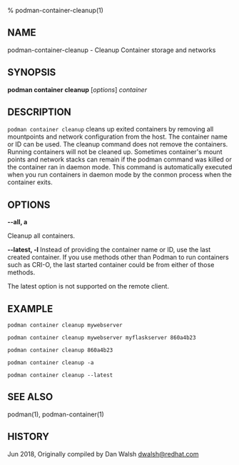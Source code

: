 % podman-container-cleanup(1)

## NAME
podman\-container\-cleanup - Cleanup Container storage and networks

## SYNOPSIS
**podman container cleanup** [*options*] *container*

## DESCRIPTION
`podman container cleanup` cleans up exited containers by removing all mountpoints and network configuration from the host.  The container name or ID can be used.  The cleanup command does not remove the containers.  Running containers will not be cleaned up.
Sometimes container's mount points and network stacks can remain if the podman command was killed or the container ran in daemon mode.  This command is automatically executed when you run containers in daemon mode by the conmon process when the container exits.

## OPTIONS

**--all, a**

Cleanup all containers.

**--latest, -l**
Instead of providing the container name or ID, use the last created container. If you use methods other than Podman
to run containers such as CRI-O, the last started container could be from either of those methods.

The latest option is not supported on the remote client.

## EXAMPLE

`podman container cleanup mywebserver`

`podman container cleanup mywebserver myflaskserver 860a4b23`

`podman container cleanup 860a4b23`

`podman container cleanup -a`

`podman container cleanup --latest`

## SEE ALSO
podman(1), podman-container(1)

## HISTORY
Jun 2018, Originally compiled by Dan Walsh <dwalsh@redhat.com>
